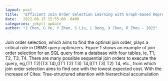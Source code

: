 ```yaml
---
layout: post
title:  "Efficient Join Order Selection Learning with Graph-based Representation"
date:   2022-06-15 15:55:00 -0400
categories: jekyll update
author: "J Chen, G Ye, Y Zhao, S Liu, L Deng, X Chen, R Zhou - 2022"
---
```

Join order selection, which aims to find the optimal join order, plays a critical role in DBMS query optimizers. Figure 1 shows an example of join order selection for an SQL query from a database with four tables, ie, T1, T2, T3, T4. There are many possible sequential join orders to execute the query, eg,(T1 T2)(T3 T4),((T1 T2) T3) T4,((T1 T3) T2) T4, etc., from which join order selection aims to find one with the lowest expected cost. With the increase of 
Cites: Tree-structured attention with hierarchical accumulation